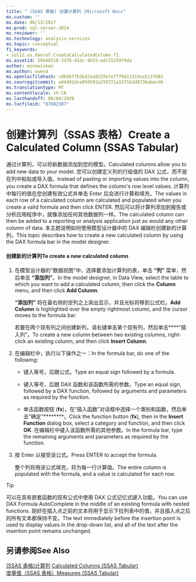 ```yaml
---
title: " (SSAS 表格) 创建计算列 |Microsoft Docs"
ms.custom: ''
ms.date: 06/13/2017
ms.prod: sql-server-2014
ms.reviewer: ''
ms.technology: analysis-services
ms.topic: conceptual
f1_keywords:
- sql12.as.daxref.CreataCalculatedColumn.f1
ms.assetid: 59440510-2d76-41dc-9b55-edc15259f9da
author: minewiskan
ms.author: owend
ms.openlocfilehash: cdb56ffb2b42aa8225b7eff76b11315ea511fd81
ms.sourcegitcommit: ad4d92dce894592a259721a1571b1d8736abacdb
ms.translationtype: MT
ms.contentlocale: zh-CN
ms.lasthandoff: 08/04/2020
ms.locfileid: "87682387"
---
```

# <a name="create-a-calculated-column-ssas-tabular"></a><span data-ttu-id="30051-102">创建计算列（SSAS 表格）</span><span class="sxs-lookup"><span data-stu-id="30051-102">Create a Calculated Column (SSAS Tabular)</span></span>
  <span data-ttu-id="30051-103">通过计算列，可以将新数据添加到您的模型。</span><span class="sxs-lookup"><span data-stu-id="30051-103">Calculated columns allow you to add new data to your model.</span></span> <span data-ttu-id="30051-104">您可以创建定义列的行级值的 DAX 公式，而不是在列中粘贴或导入值。</span><span class="sxs-lookup"><span data-stu-id="30051-104">Instead of pasting or importing values into the column, you create a DAX formula that defines the column's row level values.</span></span> <span data-ttu-id="30051-105">计算列中每行的值在您创建有效公式并单击 Enter 后会进行计算和填充。</span><span class="sxs-lookup"><span data-stu-id="30051-105">The values in each row of a calculated column are calculated and populated when you create a valid formula and then click ENTER.</span></span> <span data-ttu-id="30051-106">然后可以将计算列添加到报告或分析应用程序中，就像添加任何其他数据列一样。</span><span class="sxs-lookup"><span data-stu-id="30051-106">The calculated column can then be added to a reporting or analysis application just as would any other column of data.</span></span> <span data-ttu-id="30051-107">本主题说明如何使用模型设计器中的 DAX 编辑栏创建新的计算列。</span><span class="sxs-lookup"><span data-stu-id="30051-107">This topic describes how to create a new calculated column by using the DAX formula bar in the model designer.</span></span>  
  
#### <a name="to-create-a-new-calculated-column"></a><span data-ttu-id="30051-108">创建新的计算列</span><span class="sxs-lookup"><span data-stu-id="30051-108">To create a new calculated column</span></span>  
  
1.  <span data-ttu-id="30051-109">在模型设计器的“数据视图”中，选择要添加计算列的表，单击 **“列”** 菜单，然后单击 **“添加列”**。</span><span class="sxs-lookup"><span data-stu-id="30051-109">In the model designer, in Data View, select the table to which you want to add a calculated column, then click the **Column** menu, and then click **Add Column**.</span></span>  
  
     <span data-ttu-id="30051-110">**“添加列”** 将在最右侧的空列之上突出显示，并且光标将移到公式栏。</span><span class="sxs-lookup"><span data-stu-id="30051-110">**Add Column** is highlighted over the empty rightmost column, and the cursor moves to the formula bar.</span></span>  
  
     <span data-ttu-id="30051-111">若要在两个现有列之间创建新列，请右键单击某个现有列，然后单击\*\*\*\*“插入列”。</span><span class="sxs-lookup"><span data-stu-id="30051-111">To create a new column between two existing columns, right-click an existing column, and then click **Insert Column**.</span></span>  
  
2.  <span data-ttu-id="30051-112">在编辑栏中，执行以下操作之一：</span><span class="sxs-lookup"><span data-stu-id="30051-112">In the formula bar, do one of the following:</span></span>  
  
    -   <span data-ttu-id="30051-113">键入等号，后跟公式。</span><span class="sxs-lookup"><span data-stu-id="30051-113">Type an equal sign followed by a formula.</span></span>  
  
    -   <span data-ttu-id="30051-114">键入等号，后跟 DAX 函数和该函数所需的参数。</span><span class="sxs-lookup"><span data-stu-id="30051-114">Type an equal sign, followed by a DAX function, followed by arguments and parameters as required by the function.</span></span>  
  
    -   <span data-ttu-id="30051-115">单击函数按钮 (**fx**)，在“插入函数”对话框中选择一个类别和函数，然后单击“确定”\*\*\*\*\*\*\*\*。</span><span class="sxs-lookup"><span data-stu-id="30051-115">Click the function button (**fx**), then in the **Insert Function** dialog box, select a category and function, and then click **OK**.</span></span> <span data-ttu-id="30051-116">在编辑栏中键入该函数所需的其他参数。</span><span class="sxs-lookup"><span data-stu-id="30051-116">In the formula bar, type the remaining arguments and parameters as required by the function.</span></span>  
  
3.  <span data-ttu-id="30051-117">按 Enter 以接受该公式。</span><span class="sxs-lookup"><span data-stu-id="30051-117">Press ENTER to accept the formula.</span></span>  
  
     <span data-ttu-id="30051-118">整个列将用该公式填充，将为每一行计算值。</span><span class="sxs-lookup"><span data-stu-id="30051-118">The entire column is populated with the formula, and a value is calculated for each row.</span></span>  
  
> [!TIP]  
>  <span data-ttu-id="30051-119">可以在具有嵌套函数的现有公式中使用 DAX 公式记忆式键入功能。</span><span class="sxs-lookup"><span data-stu-id="30051-119">You can use DAX Formula AutoComplete in the middle of an existing formula with nested functions.</span></span> <span data-ttu-id="30051-120">刚好在插入点之前的文本将用于显示下拉列表中的值，并且插入点之后的所有文本都保持不变。</span><span class="sxs-lookup"><span data-stu-id="30051-120">The text immediately before the insertion point is used to display values in the drop-down list, and all of the text after the insertion point remains unchanged.</span></span>  
  
## <a name="see-also"></a><span data-ttu-id="30051-121">另请参阅</span><span class="sxs-lookup"><span data-stu-id="30051-121">See Also</span></span>  
 <span data-ttu-id="30051-122">[&#40;SSAS 表格&#41;计算列](ssas-calculated-columns.md) </span><span class="sxs-lookup"><span data-stu-id="30051-122">[Calculated Columns &#40;SSAS Tabular&#41;](ssas-calculated-columns.md) </span></span>  
 [<span data-ttu-id="30051-123">度量值（SSAS 表格）</span><span class="sxs-lookup"><span data-stu-id="30051-123">Measures &#40;SSAS Tabular&#41;</span></span>](measures-ssas-tabular.md)  
  
  
